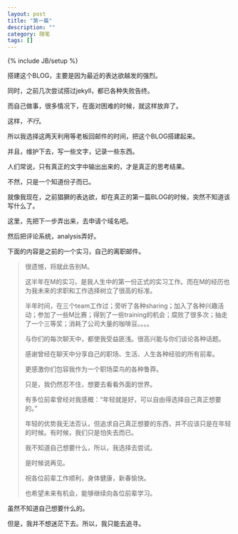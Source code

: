 ```yaml
---
layout: post
title: "第一篇"
description: ""
category: 随笔
tags: []
---
```

{% include JB/setup %}

搭建这个BLOG，主要是因为最近的表达欲越发的强烈。

同时，之前几次尝试搭过jekyll，都已各种失败告终。

而自己做事，很多情况下，在面对困难的时候，就这样放弃了。

这样，*不行*。

所以我选择这两天利用等老板回邮件的时间，把这个BLOG搭建起来。

并且，维护下去，写一些文字，记录一些东西。

人们常说，只有真正的文字中输出出来的，才是真正的思考结果。

不然，只是一个知道份子而已。

就像我现在，之前猖獗的表达欲，却在真正的第一篇BLOG的时候，突然不知道该写什么了。

这里，先把下一步弄出来，去申请个域名吧。

然后把评论系统，analysis弄好。

下面的内容是之前的一个实习，自己的离职邮件。

>很遗憾，将就此告别M。
> 
>这半年在M的实习，是我人生中的第一份正式的实习工作。而在M的经历也为我未来的求职和工作选择树立了很高的标准。
> 
>半年时间，在三个team工作过；旁听了各种sharing；加入了各种兴趣活动；参加了一些M比赛；得到了一些training的机会；腐败了很多次；抽走了一个三等奖；消耗了公司大量的咖啡豆。。。。
> 
>与你们的每次聊天中，都使我受益匪浅。很高兴能与你们谈论各种话题。
> 
>感谢曾经在聊天中分享自己的职场、生活、人生各种经验的所有前辈。
> 
>更感激你们包容我作为一个职场菜鸟的各种鲁莽。
> 
>只是，我仍然忍不住，想要去看看外面的世界。
> 
>有多位前辈曾经对我感概：“年轻就是好，可以自由得选择自己真正想要的。”
> 
>年轻的优势我无法否认，但追求自己真正想要的东西，并不应该只是在年轻的时候。有时候，我们只是怕失去而已。
> 
>我不知道自己想要什么，所以，我选择去尝试。
> 
>是时候说再见。
> 
>祝各位前辈工作顺利，身体健康，新春愉快。
> 
>也希望未来有机会，能够继续向各位前辈学习。


虽然不知道自己想要什么的。

但是，我并不想迷茫下去。所以，我只能去追寻。



